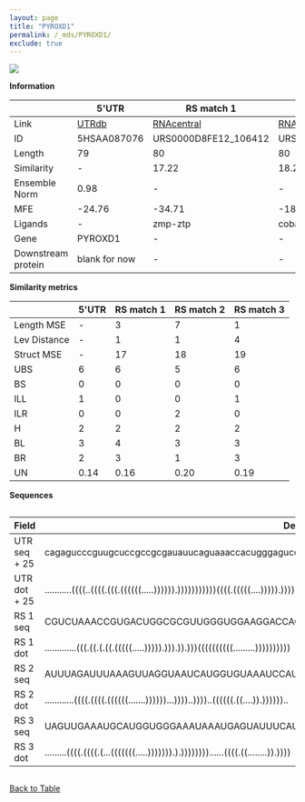 ```yaml
---
layout: page
title: "PYROXD1"
permalink: /_mds/PYROXD1/
exclude: true
---
```




![](../../alns_9.28.22/aln_5HSAA087076_0.947.png?raw=true)


**Information**

| | 5'UTR       | RS match 1   | RS match 2  | RS match 3 |
| ---- | ----------- | ----------- | ----------- | ----------- |
| Link | <a href="http://utrdb.ba.itb.cnr.it/getutr/5HSAA087076/1" target="_blank" rel="noopener noreferrer">UTRdb</a>   | <a href="https://rnacentral.org/rna/URS0000D8FE12/106412" target="_blank" rel="noopener noreferrer">RNAcentral</a>     |<a href="https://rnacentral.org/rna/URS00023132DE/1798623" target="_blank" rel="noopener noreferrer">RNAcentral</a>  | <a href="https://rnacentral.org/rna/URS0002311D51/12908" target="_blank" rel="noopener noreferrer">RNAcentral</a>   |
| ID | 5HSAA087076     | URS0000D8FE12_106412     | URS00023132DE_1798623     | URS0002311D51_12908     |
| Length | 79     |  80    | 80   |  81    |
| Similarity | - | 17.22 | 18.24 | 19.81 |
| Ensemble Norm | 0.98 | - | - | - |
| MFE | -24.76 | -34.71 | -18.05 | -17.46 |
| Ligands | - | zmp-ztp | cobalamin | cobalamin |
| Gene | PYROXD1 | - | - | - |
| Downstream protein | blank for now    |    -    | -  | - |


**Similarity metrics**

| | 5'UTR       | RS match 1   | RS match 2  | RS match 3 |
| ---- | ----------- | ----------- | ----------- | ----------- |
| Length MSE | - | 3 | 7 | 1 |
| Lev Distance | - | 1 | 1 | 4 |
| Struct MSE | - | 17 | 18 | 19 |
| UBS| 6 | 6 | 5 | 6 |
| BS | 0 | 0 | 0 | 0 |
| ILL | 1 | 0 | 0 | 1 |
| ILR | 0 | 0 | 2 | 0 |
| H | 2 | 2 | 2 | 2 |
| BL | 3 | 4 | 3 | 3 |
| BR | 2 | 3 | 1 | 3 |
| UN | 0.14 | 0.16 | 0.20 | 0.19 |

**Sequences**


<div style="overflow-x:auto;">

<table>
<colgroup>
<col width="30%" />
<col width="70%" />
</colgroup>
<thead>
<tr class="header">
<th>Field</th>
<th>Description</th>
</tr>
</thead>
<tbody>
<tr>
<td markdown="span">UTR seq + 25 </td>
<td markdown="span"> cagagucccguugcuccgccgcgauauucaguaaaccacugggaguccggcagcATGTTAGGAAAACGCTTTCCCAACA </td>
</tr>
<tr>
<td markdown="span">UTR dot + 25  </td>
<td markdown="span"> ...........((((..((((.(((.((((((.....)))))).)))))))))))((((.(((((....))))).))))
</td>
</tr>


<tr>
<td markdown="span">RS 1 seq </td>
<td markdown="span"> CGUCUAAACCGUGACUGGCGCGUUGGGUGGAAGGACCACCGGGGAGCGAGUGGCGGAGGCCGUGCGCCUGGGUCUUCGCC
</td>
</tr>


<tr>
<td markdown="span">RS 1 dot </td>
<td markdown="span"> .............(((.((.(.((.(((((.....))))).))).)).)))((((((((((.........))))))))))
</td>
</tr>


<tr>
<td markdown="span">RS 2 seq </td>
<td markdown="span"> AUUUAGAUUUAAAGUUAGGUAAUCAUGGUGUAAAUCCAUGACUGUGCCGCAACUGUUAAAGUCAGAAAACUAACUUUAUU
</td>
</tr>


<tr>
<td markdown="span">RS 2 dot </td>
<td markdown="span"> ............((((.((((.((((((.......))))))...))))..))))..((((((.((....)).))))))..
</td>
</tr>


<tr>
<td markdown="span">RS 3 seq </td>
<td markdown="span"> UAGUUGAAAUGCAUGGUGGGAAAUAAAUGAGUAUUUCAUUUGCUGUACCUGCAACCGUAUAGUCGGAGCGCCACCCAACUA
</td>
</tr>


<tr>
<td markdown="span">RS 3 dot </td>
<td markdown="span"> .........((((.((((.(...(((((((.....))))))).).))))))))......((((.((........)).))))
</td>
</tr>

</tbody>
</table>


</div>


[Back to Table](../../display)
